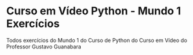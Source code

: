 # Curso em Vídeo Python - Mundo 1 Exercícios
 Todos exercícios do Mundo 1 do Curso de Python do Curso em Vídeo do Professor Gustavo Guanabara
